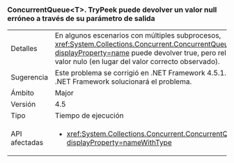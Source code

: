 ### <a name="concurrentqueuelttgttrypeek-can-return-an-erroneous-null-via-its-out-parameter"></a>ConcurrentQueue&lt;T&gt;. TryPeek puede devolver un valor null erróneo a través de su parámetro de salida

|   |   |
|---|---|
|Detalles|En algunos escenarios con múltiples subprocesos, <xref:System.Collections.Concurrent.ConcurrentQueue%601.TryPeek(%600@)?displayProperty=name> puede devolver true, pero rellenar el parámetro out con un valor nulo (en lugar del valor correcto observado).|
|Sugerencia|Este problema se corrigió en .NET Framework 4.5.1. Actualizar a esta versión de .NET Framework solucionará el problema.|
|Ámbito|Major|
|Versión|4.5|
|Tipo|Tiempo de ejecución|
|API afectadas|<ul><li><xref:System.Collections.Concurrent.ConcurrentQueue%601.TryPeek(%600@)?displayProperty=nameWithType></li></ul>|

